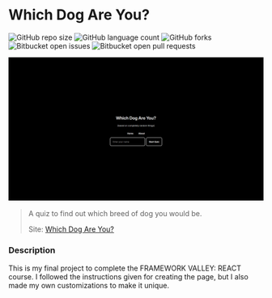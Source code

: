# Which Dog Are You?

![GitHub repo size](https://img.shields.io/github/repo-size/MarcosAlves90/personality_quiz?style=for-the-badge)
![GitHub language count](https://img.shields.io/github/languages/count/MarcosAlves90/personality_quiz?style=for-the-badge)
![GitHub forks](https://img.shields.io/github/forks/MarcosAlves90/personality_quiz?style=for-the-badge)
![Bitbucket open issues](https://img.shields.io/bitbucket/issues/MarcosAlves90/personality_quiz?style=for-the-badge)
![Bitbucket open pull requests](https://img.shields.io/bitbucket/pr-raw/MarcosAlves90/personality_quiz?style=for-the-badge)

<img src="readme_details/personality_quiz_image_1.png" alt="Página inicial da plataforma">

> A quiz to find out which breed of dog you would be.
> 
> Site: [Which Dog Are You?](https://which-dog-are-you.vercel.app)

### Description

This is my final project to complete the FRAMEWORK VALLEY: REACT course.
I followed the instructions given for creating the page, but I also made my own customizations
to make it unique.
